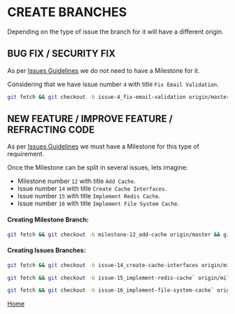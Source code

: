# CREATE BRANCHES

Depending on the type of issue the branch for it will have a different origin.


## BUG FIX / SECURITY FIX

As per [Issues Guidelines](https://gitlab.com/exadra37-docker-images/dockerize-graphical-user-interface-app/docs/how-to/create_an_issue.md) we do not need to have a Milestone for it.

Considering that we have issue number `4` with title `Fix Email Validation`.

```bash
git fetch && git checkout -b issue-4_fix-email-validation origin/master
```


## NEW FEATURE / IMPROVE FEATURE / REFRACTING CODE

As per [Issues Guidelines](https://gitlab.com/exadra37-docker-images/dockerize-graphical-user-interface-app/docs/how-to/create_an_issue.md) we must have a Milestone for this type of requirement.

Once the Milestone can be split in several issues, lets imagine:

* Milestone number `12` with title `Add Cache`.
* Issue number `14` with title `Create Cache Interfaces`.
* Issue number `15` with title `Implement Redis Cache`.
* Issue number `16` with title `Implement File System Cache`.


#### Creating Milestone Branch:

```bash
git fetch && git checkout -b milestone-12_add-cache origin/master && git push origin milestone-12_add-cache
```

#### Creating Issues Branches:

```bash
git fetch && git checkout -b issue-14_create-cache-interfaces origin/milestone-12_add-cache
```

```bash
git fetch && git checkout -b issue-15_implement-redis-cache` origin/milestone-12_add-cache
```

```bash
git fetch && git checkout -b issue-16_implement-file-system-cache` origin/milestone-12_add-cache
```

[Home](https://gitlab.com/exadra37-docker-images/dockerize-graphical-user-interface-app)